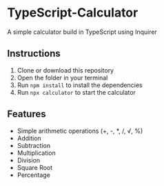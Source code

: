 # TypeScript-Calculator
A simple calculator build in TypeScript using Inquirer

## Instructions

1. Clone or download this repository
2. Open the folder in your terminal
3. Run `npm install` to install the dependencies
4. Run `npx calculator` to start the calculator

## Features

* Simple arithmetic operations (+, -, \*, /, √, %)
* Addition
* Subtraction
* Multiplication
* Division
* Square Root
* Percentage